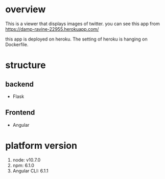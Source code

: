 # overview
This is a viewer that displays images of twitter.
you can see this app from https://damp-ravine-22955.herokuapp.com/
 
this app is deployed on heroku.
The setting of heroku is hanging on Dockerfile.

# structure
## backend
* Flask
## Frontend
* Angular

# platform version
1. node: v10.7.0
1. npm: 6.1.0
1. Angular CLI: 6.1.1

